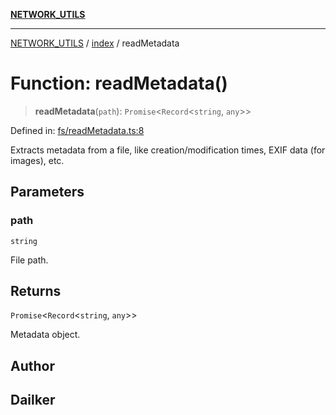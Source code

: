[**NETWORK_UTILS**](../../README.md)

***

[NETWORK_UTILS](../../README.md) / [index](../README.md) / readMetadata

# Function: readMetadata()

> **readMetadata**(`path`): `Promise`\<`Record`\<`string`, `any`\>\>

Defined in: [fs/readMetadata.ts:8](https://github.com/dailker/everyutil/blob/7c30ec40bbb398255a9be572db0a537e8bcb9c11/src/fs/readMetadata.ts#L8)

Extracts metadata from a file, like creation/modification times, EXIF data (for images), etc.

## Parameters

### path

`string`

File path.

## Returns

`Promise`\<`Record`\<`string`, `any`\>\>

Metadata object.

## Author

## Dailker
